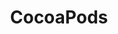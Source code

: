 ---
layout: posts_by_category
categories: CocoaPods
title: CocoaPods
permalink: /category/CocoaPods
---